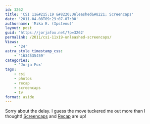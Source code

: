 ```yaml
---
id: 3262
title: 'CSI 11&#215;19 &#8220;Unleashed&#8221; Screencaps'
date: '2011-04-08T09:29:07-07:00'
authorname: 'Mika E. (Ipstenu)'
layout: post
guid: 'https://jorjafox.net/?p=3262'
permalink: /2011/csi-11x19-unleashed-screencaps/
Views:
    - '24'
astra_style_timestamp_css:
    - '1634535459'
categories:
    - 'Jorja Fox'
tags:
    - csi
    - photos
    - recap
    - screencaps
    - tv
format: aside
---
```


Sorry about the delay.  I guess the move tuckered me out more than I thought!  <a href="https://jorjafox.net/gallery/tv/csi/season11/unleashed/">Screencaps</a> and  <a href="https://jorjafox.net/wiki/Unleashed">Recap</a> are up!
